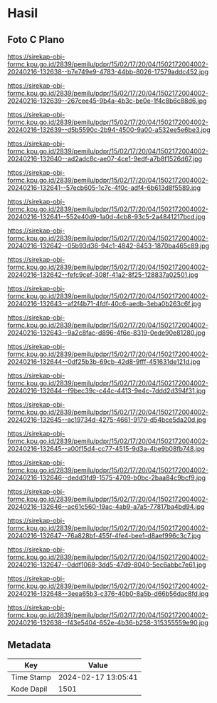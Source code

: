 # Hasil

## Foto C Plano

https://sirekap-obj-formc.kpu.go.id/2839/pemilu/pdpr/15/02/17/20/04/1502172004002-20240216-132638--b7e749e9-4783-44bb-8026-17579addc452.jpg

https://sirekap-obj-formc.kpu.go.id/2839/pemilu/pdpr/15/02/17/20/04/1502172004002-20240216-132639--267cee45-9b4a-4b3c-be0e-1f4c8b6c88d6.jpg

https://sirekap-obj-formc.kpu.go.id/2839/pemilu/pdpr/15/02/17/20/04/1502172004002-20240216-132639--d5b5590c-2b94-4500-9a00-a532ee5e6be3.jpg

https://sirekap-obj-formc.kpu.go.id/2839/pemilu/pdpr/15/02/17/20/04/1502172004002-20240216-132640--ad2adc8c-ae07-4ce1-9edf-a7b8f1526d67.jpg

https://sirekap-obj-formc.kpu.go.id/2839/pemilu/pdpr/15/02/17/20/04/1502172004002-20240216-132641--57ecb605-1c7c-4f0c-adf4-6b613d8f5589.jpg

https://sirekap-obj-formc.kpu.go.id/2839/pemilu/pdpr/15/02/17/20/04/1502172004002-20240216-132641--552e40d9-1a0d-4cb8-93c5-2a4841217bcd.jpg

https://sirekap-obj-formc.kpu.go.id/2839/pemilu/pdpr/15/02/17/20/04/1502172004002-20240216-132642--05b93d36-94c1-4842-8453-1870ba465c89.jpg

https://sirekap-obj-formc.kpu.go.id/2839/pemilu/pdpr/15/02/17/20/04/1502172004002-20240216-132642--fefc9cef-308f-41a2-8f25-128837a02501.jpg

https://sirekap-obj-formc.kpu.go.id/2839/pemilu/pdpr/15/02/17/20/04/1502172004002-20240216-132643--af2f4b71-4fdf-40c6-aedb-3eba0b263c6f.jpg

https://sirekap-obj-formc.kpu.go.id/2839/pemilu/pdpr/15/02/17/20/04/1502172004002-20240216-132643--9a2c8fac-d896-4f6e-8319-0ede90e81280.jpg

https://sirekap-obj-formc.kpu.go.id/2839/pemilu/pdpr/15/02/17/20/04/1502172004002-20240216-132644--0df25b3b-69cb-42d8-9fff-451631de121d.jpg

https://sirekap-obj-formc.kpu.go.id/2839/pemilu/pdpr/15/02/17/20/04/1502172004002-20240216-132644--f9bec39c-c44c-4413-9e4c-7ddd2d394f31.jpg

https://sirekap-obj-formc.kpu.go.id/2839/pemilu/pdpr/15/02/17/20/04/1502172004002-20240216-132645--ac19734d-4275-4661-9179-d54bce5da20d.jpg

https://sirekap-obj-formc.kpu.go.id/2839/pemilu/pdpr/15/02/17/20/04/1502172004002-20240216-132645--a00f15d4-cc77-4515-9d3a-4be9b08fb748.jpg

https://sirekap-obj-formc.kpu.go.id/2839/pemilu/pdpr/15/02/17/20/04/1502172004002-20240216-132646--dedd3fd9-1575-4709-b0bc-2baa84c9bcf9.jpg

https://sirekap-obj-formc.kpu.go.id/2839/pemilu/pdpr/15/02/17/20/04/1502172004002-20240216-132646--ac61c560-19ac-4ab9-a7a5-77817ba4bd94.jpg

https://sirekap-obj-formc.kpu.go.id/2839/pemilu/pdpr/15/02/17/20/04/1502172004002-20240216-132647--76a828bf-455f-4fe4-bee1-d8aef996c3c7.jpg

https://sirekap-obj-formc.kpu.go.id/2839/pemilu/pdpr/15/02/17/20/04/1502172004002-20240216-132647--0ddf1068-3dd5-47d9-8040-5ec6abbc7e61.jpg

https://sirekap-obj-formc.kpu.go.id/2839/pemilu/pdpr/15/02/17/20/04/1502172004002-20240216-132648--3eea65b3-c376-40b0-8a5b-d66b56dac8fd.jpg

https://sirekap-obj-formc.kpu.go.id/2839/pemilu/pdpr/15/02/17/20/04/1502172004002-20240216-132638--f43e5404-652e-4b36-b258-315355559e90.jpg


## Metadata

| Key        | Value               |
| ---------- | ------------------- |
| Time Stamp | 2024-02-17 13:05:41 |
| Kode Dapil | 1501                |



